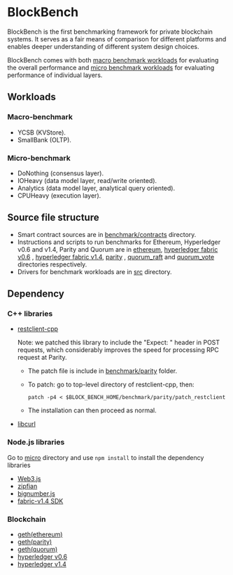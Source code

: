 # BlockBench

BlockBench is the first benchmarking framework for private blockchain systems.
It serves as a fair means of comparison for different platforms and enables deeper understanding
of different system design choices.

BlockBench comes with both [macro benchmark workloads](src/macro) for evaluating the overall performance and
[micro benchmark workloads](src/micro) for evaluating performance of individual layers. 

## Workloads 

### Macro-benchmark

* YCSB (KVStore).
* SmallBank (OLTP).

### Micro-benchmark

* DoNothing (consensus layer).
* IOHeavy (data model layer, read/write oriented).
* Analytics (data model layer, analytical query oriented).
* CPUHeavy (execution layer).

## Source file structure

+ Smart contract sources are in [benchmark/contracts](benchmark/contracts) directory.
+ Instructions and scripts to run benchmarks for Ethereum, Hyperledger v0.6 and v1.4, Parity and Quorum are in [ethereum](benchmark/ethereum),
[hyperledger fabric v0.6](benchmark/hyperledger) , [hyperledger fabric v1.4](benchmark/fabric-v1.4), [parity](benchmark/parity) , [quorum_raft](benchmark/quorum_raft) and [quorum_vote](benchmark/quorum_vote) directories respectively.
+ Drivers for benchmark workloads are in [src](src) directory.

## Dependency

### C++ libraries
* [restclient-cpp](https://github.com/mrtazz/restclient-cpp)

  Note: we patched this library to include the "Expect: " header in POST requests, which considerably improves the speed for
  processing RPC request at Parity. 

    + The patch file is include in [benchmark/parity](benchmark/parity) folder.
    + To patch: go to top-level directory of restclient-cpp, then:

        `patch -p4 < $BLOCK_BENCH_HOME/benchmark/parity/patch_restclient`

    + The installation can then proceed as normal. 

* [libcurl](https://curl.haxx.se/libcurl/)

### Node.js libraries
Go to [micro](src/micro) directory and use `npm install` to install the dependency libraries
* [Web3.js](https://github.com/ethereum/web3.js/)
* [zipfian](https://www.npmjs.com/package/zipfian)
* [bignumber.js](https://www.npmjs.com/package/bignumber.js)
* [fabric-v1.4 SDK](https://github.com/hyperledger/fabric-sdk-node/tree/release-1.4)

### Blockchain 
* [geth(ethereum)](https://github.com/ethereum/go-ethereum/wiki/Installation-Instructions-for-Ubuntu)
* [geth(parity)](https://github.com/paritytech/parity/wiki/Setup)
* [geth(quorum)](https://github.com/jpmorganchase/quorum/wiki/Getting-Set-Up)
* [hyperledger v0.6](https://github.com/hyperledger/fabric/tree/v0.6)
* [hyperledger v1.4](https://github.com/hyperledger/fabric/tree/release-1.4)
